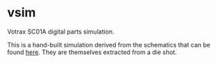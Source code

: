 # vsim
Votrax SC01A digital parts simulation.

This is a hand-built simulation derived from the schematics that can
be found [here](http://og.kervella.org/sc01a).  They are themselves
extracted from a die shot.

